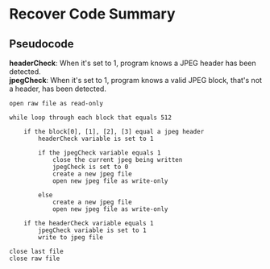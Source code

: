 # Recover Code Summary

## Pseudocode

**headerCheck**: When it's set to 1, program knows a JPEG header has been detected.  
**jpegCheck**: When it's set to 1, program knows a valid JPEG block, that's not a header, has been detected.

	open raw file as read-only
	
	while loop through each block that equals 512
	
		if the block[0], [1], [2], [3] equal a jpeg header
			headerCheck variable is set to 1
			
			if the jpegCheck variable equals 1
				close the current jpeg being written
				jpegCheck is set to 0
				create a new jpeg file
				open new jpeg file as write-only
				
			else
				create a new jpeg file
				open new jpeg file as write-only
				
		if the headerCheck variable equals 1
			jpegCheck variable is set to 1
			write to jpeg file
			
	close last file
	close raw file